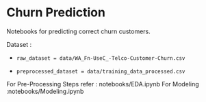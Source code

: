# Churn Prediction
Notebooks for predicting correct churn customers.


Dataset :
*     raw_dataset = data/WA_Fn-UseC_-Telco-Customer-Churn.csv
*     preprocessed_dataset = data/training_data_processed.csv

For Pre-Processing Steps refer : notebooks/EDA.ipynb
For Modeling :notebooks/Modeling.ipynb